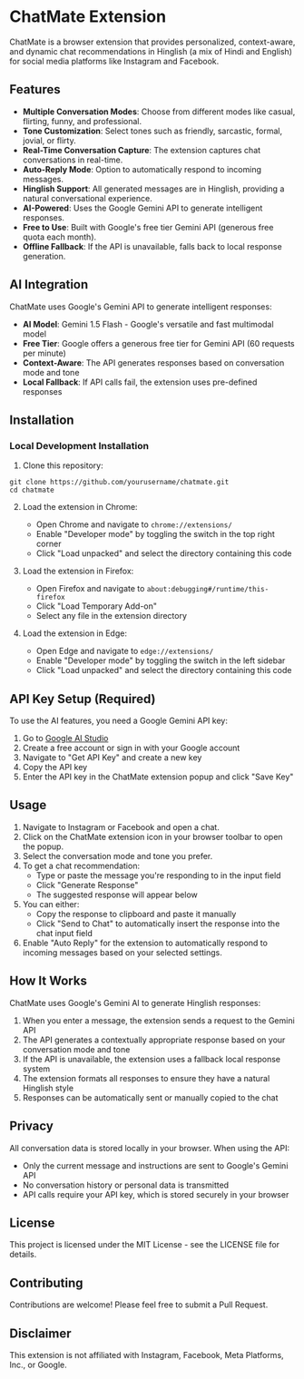 # ChatMate Extension

ChatMate is a browser extension that provides personalized, context-aware, and dynamic chat recommendations in Hinglish (a mix of Hindi and English) for social media platforms like Instagram and Facebook.

## Features

- **Multiple Conversation Modes**: Choose from different modes like casual, flirting, funny, and professional.
- **Tone Customization**: Select tones such as friendly, sarcastic, formal, jovial, or flirty.
- **Real-Time Conversation Capture**: The extension captures chat conversations in real-time.
- **Auto-Reply Mode**: Option to automatically respond to incoming messages.
- **Hinglish Support**: All generated messages are in Hinglish, providing a natural conversational experience.
- **AI-Powered**: Uses the Google Gemini API to generate intelligent responses.
- **Free to Use**: Built with Google's free tier Gemini API (generous free quota each month).
- **Offline Fallback**: If the API is unavailable, falls back to local response generation.

## AI Integration

ChatMate uses Google's Gemini API to generate intelligent responses:

- **AI Model**: Gemini 1.5 Flash - Google's versatile and fast multimodal model
- **Free Tier**: Google offers a generous free tier for Gemini API (60 requests per minute)
- **Context-Aware**: The API generates responses based on conversation mode and tone
- **Local Fallback**: If API calls fail, the extension uses pre-defined responses

## Installation

### Local Development Installation

1. Clone this repository:
```
git clone https://github.com/yourusername/chatmate.git
cd chatmate
```

2. Load the extension in Chrome:
   - Open Chrome and navigate to `chrome://extensions/`
   - Enable "Developer mode" by toggling the switch in the top right corner
   - Click "Load unpacked" and select the directory containing this code

3. Load the extension in Firefox:
   - Open Firefox and navigate to `about:debugging#/runtime/this-firefox`
   - Click "Load Temporary Add-on"
   - Select any file in the extension directory

4. Load the extension in Edge:
   - Open Edge and navigate to `edge://extensions/`
   - Enable "Developer mode" by toggling the switch in the left sidebar
   - Click "Load unpacked" and select the directory containing this code

## API Key Setup (Required)

To use the AI features, you need a Google Gemini API key:

1. Go to [Google AI Studio](https://makersuite.google.com/)
2. Create a free account or sign in with your Google account
3. Navigate to "Get API Key" and create a new key
4. Copy the API key
5. Enter the API key in the ChatMate extension popup and click "Save Key"

## Usage

1. Navigate to Instagram or Facebook and open a chat.
2. Click on the ChatMate extension icon in your browser toolbar to open the popup.
3. Select the conversation mode and tone you prefer.
4. To get a chat recommendation:
   - Type or paste the message you're responding to in the input field
   - Click "Generate Response"
   - The suggested response will appear below
5. You can either:
   - Copy the response to clipboard and paste it manually
   - Click "Send to Chat" to automatically insert the response into the chat input field
6. Enable "Auto Reply" for the extension to automatically respond to incoming messages based on your selected settings.

## How It Works

ChatMate uses Google's Gemini AI to generate Hinglish responses:

1. When you enter a message, the extension sends a request to the Gemini API
2. The API generates a contextually appropriate response based on your conversation mode and tone
3. If the API is unavailable, the extension uses a fallback local response system
4. The extension formats all responses to ensure they have a natural Hinglish style
5. Responses can be automatically sent or manually copied to the chat

## Privacy

All conversation data is stored locally in your browser. When using the API:
- Only the current message and instructions are sent to Google's Gemini API
- No conversation history or personal data is transmitted
- API calls require your API key, which is stored securely in your browser

## License

This project is licensed under the MIT License - see the LICENSE file for details.

## Contributing

Contributions are welcome! Please feel free to submit a Pull Request.

## Disclaimer

This extension is not affiliated with Instagram, Facebook, Meta Platforms, Inc., or Google. 
